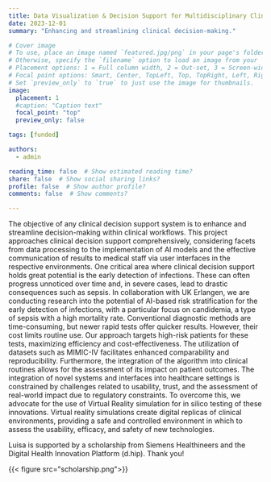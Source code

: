 ```yaml
---
title: Data Visualization & Decision Support for Multidisciplinary Clinical Decision Making
date: 2023-12-01
summary: "Enhancing and streamlining clinical decision-making."

# Cover image
# To use, place an image named `featured.jpg/png` in your page's folder.
# Otherwise, specify the `filename` option to load an image from your `assets/media/` folder.
# Placement options: 1 = Full column width, 2 = Out-set, 3 = Screen-width
# Focal point options: Smart, Center, TopLeft, Top, TopRight, Left, Right, BottomLeft, Bottom, BottomRight
# Set `preview_only` to `true` to just use the image for thumbnails.
image:
  placement: 1
  #caption: "Caption text"
  focal_point: "top"
  preview_only: false

tags: [funded]

authors:
  - admin

reading_time: false  # Show estimated reading time?
share: false  # Show social sharing links?
profile: false  # Show author profile?
comments: false  # Show comments?

---
```


The objective of any clinical decision support system is to enhance and streamline decision-making within clinical workflows. This project approaches clinical decision support comprehensively, considering facets from data processing to the implementation of AI models and the effective communication of results to medical staff via user interfaces in the respective environments. One critical area where clinical decision support holds great potential is the early detection of infections. These can often progress unnoticed over time and, in severe cases, lead to drastic consequences such as sepsis.
In collaboration with UK Erlangen, we are conducting research into the potential of AI-based risk stratification for the early detection of infections, with a particular focus on candidemia, a type of sepsis with a high mortality rate. Conventional diagnostic methods are time-consuming, but newer rapid tests offer quicker results. However, their cost limits routine use. Our approach targets high-risk patients for these tests, maximizing efficiency and cost-effectiveness. The utilization of datasets such as MIMIC-IV facilitates enhanced comparability and reproducibility. Furthermore, the integration of the algorithm into clinical routines allows for the assessment of its impact on patient outcomes.
The integration of novel systems and interfaces into healthcare settings is constrained by challenges related to usability, trust, and the assessment of real-world impact due to regulatory constraints. To overcome this, we advocate for the use of Virtual Reality simulation for in silico testing of these innovations. Virtual reality simulations create digital replicas of clinical environments, providing a safe and controlled environment in which to assess the usability, efficacy, and safety of new technologies.

Luisa is supported by a scholarship from Siemens Healthineers and the Digital Health Innovation Platform (d.hip). Thank you!


{{< figure src="scholarship.png">}}
